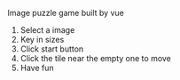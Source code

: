 Image puzzle game built by vue

1. Select a image
2. Key in sizes
3. Click start button
4. Click the tile near the empty one to move
5. Have fun

